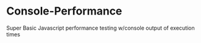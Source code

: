 # Console-Performance
Super Basic Javascript performance testing w/console output of execution times
